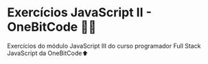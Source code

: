 # Exercícios JavaScript II - OneBitCode 👨‍💻
Exercícios do módulo JavaScript III do curso programador Full Stack JavaScript da OneBitCode⬆
